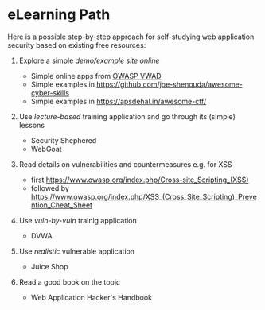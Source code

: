 # eLearning Path

Here is a possible step-by-step approach for self-studying
web application security based on existing free resources:

1. Explore a simple _demo/example site online_
   - Simple online apps from [OWASP VWAD](https://www.owasp.org/index.php/OWASP_Vulnerable_Web_Applications_Directory_Project#tab=On-Line_apps)
   - Simple examples in https://github.com/joe-shenouda/awesome-cyber-skills
   - Simple examples in https://apsdehal.in/awesome-ctf/
   
2. Use _lecture-based_ training application and go through its (simple)
   lessons
   - Security Shephered
   - WebGoat
   
3. Read details on vulnerabilities and countermeasures e.g. for XSS
   -  first https://www.owasp.org/index.php/Cross-site_Scripting_(XSS)
   -  followed by
      https://www.owasp.org/index.php/XSS_(Cross_Site_Scripting)_Prevention_Cheat_Sheet
      
4. Use _vuln-by-vuln_ trainig application
   - DVWA
   
5. Use _realistic_ vulnerable application
   - Juice Shop
   
6. Read a good book on the topic
   - Web Application Hacker's Handbook
